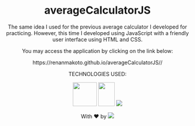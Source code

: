 <h1 align="center">averageCalculatorJS</h1>

<p align="center">The same idea I used for the previous average calculator I developed for practicing. However, this time I developed using JavaScript with a friendly user interface using HTML and CSS.</p>

<p align="center">You may access the application by clicking on the link below:</p>

<p align="center" target="_blank">https://renanmakoto.github.io/averageCalculatorJS//</p>


<div align="center">
  
TECHNOLOGIES USED:


<a><img src="https://upload.wikimedia.org/wikipedia/commons/thumb/6/61/HTML5_logo_and_wordmark.svg/2048px-HTML5_logo_and_wordmark.svg.png" style="width: 64px; height: 64px;" /></a>
<a><img src="https://upload.wikimedia.org/wikipedia/commons/thumb/d/d5/CSS3_logo_and_wordmark.svg/1452px-CSS3_logo_and_wordmark.svg.png" style="width: 44px; height: 64px;" /></a>
<a target="_blank" href="https://developer.mozilla.org/en-US/docs/Web/JavaScript"><img src="https://upload.wikimedia.org/wikipedia/commons/thumb/6/6a/JavaScript-logo.png/64px-JavaScript-logo.png" /></a>
  
</div>


<p align="center">With ❤ by <img src=https://img.shields.io/badge/-dotExtension-black /> <p/>
